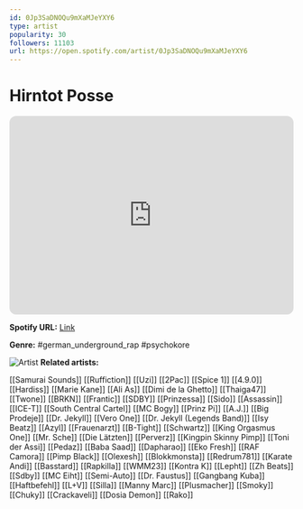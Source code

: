 ```yaml
---
id: 0Jp3SaDNOQu9mXaMJeYXY6
type: artist
popularity: 30
followers: 11103
url: https://open.spotify.com/artist/0Jp3SaDNOQu9mXaMJeYXY6
---
```

# Hirntot Posse

<iframe style="border-radius:12px" src="https://open.spotify.com/embed/artist/0Jp3SaDNOQu9mXaMJeYXY6" width="100%" height="352" frameBorder="0" allowfullscreen="" allow="autoplay; clipboard-write; encrypted-media; fullscreen; picture-in-picture" loading="lazy"></iframe>

**Spotify URL:** [Link](https://open.spotify.com/artist/0Jp3SaDNOQu9mXaMJeYXY6)

**Genre:**  #german_underground_rap #psychokore

![Artist](https://i.scdn.co/image/ab67616d0000b27367c52792ce2e0e344d583838)
**Related artists:**

[[Samurai Sounds]]
[[Ruffiction]]
[[Uzi]]
[[2Pac]]
[[Spice 1]]
[[4.9.0]]
[[Hardiss]]
[[Marie Kane]]
[[Ali As]]
[[Dimi de la Ghetto]]
[[Thaiga47]]
[[Twone]]
[[BRKN]]
[[Frantic]]
[[SDBY]]
[[Prinzessa]]
[[Sido]]
[[Assassin]]
[[ICE-T]]
[[South Central Cartel]]
[[MC Bogy]]
[[Prinz Pi]]
[[A.J.]]
[[Big Prodeje]]
[[Dr. Jekyll]]
[[Vero One]]
[[Dr. Jekyll (Legends Band)]]
[[Isy Beatz]]
[[Azyl]]
[[Frauenarzt]]
[[B-Tight]]
[[Schwartz]]
[[King Orgasmus One]]
[[Mr. Sche]]
[[Die Lätzten]]
[[Perverz]]
[[Kingpin Skinny Pimp]]
[[Toni der Assi]]
[[Pedaz]]
[[Baba Saad]]
[[Dapharao]]
[[Eko Fresh]]
[[RAF Camora]]
[[Pimp Black]]
[[Olexesh]]
[[Blokkmonsta]]
[[Redrum781]]
[[Karate Andi]]
[[Basstard]]
[[Rapkilla]]
[[WMM23]]
[[Kontra K]]
[[Lepht]]
[[Zh Beats]]
[[Sdby]]
[[MC Eiht]]
[[Semi-Auto]]
[[Dr. Faustus]]
[[Gangbang Kuba]]
[[Haftbefehl]]
[[L+V]]
[[Silla]]
[[Manny Marc]]
[[Plusmacher]]
[[Smoky]]
[[Chuky]]
[[Crackaveli]]
[[Dosia Demon]]
[[Rako]]
